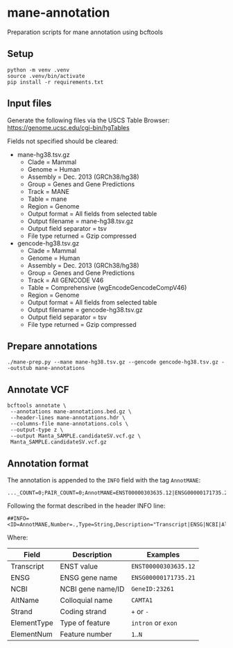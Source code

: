 # mane-annotation

Preparation scripts for mane annotation using bcftools

## Setup

```
python -m venv .venv
source .venv/bin/activate
pip install -r requirements.txt
```

## Input files

Generate the following files via the USCS Table Browser: https://genome.ucsc.edu/cgi-bin/hgTables

Fields not specified should be cleared:

- mane-hg38.tsv.gz
  - Clade = Mammal
  - Genome = Human
  - Assembly = Dec. 2013 (GRCh38/hg38)
  - Group = Genes and Gene Predictions
  - Track = MANE
  - Table = mane
  - Region = Genome
  - Output format = All fields from selected table
  - Output filename = mane-hg38.tsv.gz
  - Output field separator = tsv
  - File type returned = Gzip compressed
- gencode-hg38.tsv.gz
  - Clade = Mammal
  - Genome = Human
  - Assembly = Dec. 2013 (GRCh38/hg38)
  - Group = Genes and Gene Predictions
  - Track = All GENCODE V46
  - Table = Comprehensive (wgEncodeGencodeCompV46)
  - Region = Genome
  - Output format = All fields from selected table
  - Output filename = gencode-hg38.tsv.gz
  - Output field separator = tsv
  - File type returned = Gzip compressed

## Prepare annotations

```
./mane-prep.py --mane mane-hg38.tsv.gz --gencode gencode-hg38.tsv.gz --outstub mane-annotations
```

## Annotate VCF

```
bcftools annotate \
 --annotations mane-annotations.bed.gz \
 --header-lines mane-annotations.hdr \
 --columns-file mane-annotations.cols \
 --output-type z \
 --output Manta_SAMPLE.candidateSV.vcf.gz \
 Manta_SAMPLE.candidateSV.vcf.gz
```

## Annotation format

The annotation is appended to the `INFO` field with the tag `AnnotMANE`:

```
..._COUNT=0;PAIR_COUNT=0;AnnotMANE=ENST00000303635.12|ENSG00000171735.21|GeneID:23261|CAMTA1|+|intron|6
```

Following the format described in the header INFO line:

```
##INFO=<ID=AnnotMANE,Number=.,Type=String,Description="Transcript|ENSG|NCBI|AltName|Strand|ElementType|ElementNum">
```

Where:

| Field       | Description       | Examples             |
| ----------- | ----------------- | -------------------- |
| Transcript  | ENST value        | `ENST00000303635.12` |
| ENSG        | ENSG gene name    | `ENSG00000171735.21` |
| NCBI        | NCBI gene name/ID | `GeneID:23261`       |
| AltName     | Colloquial name   | `CAMTA1`             |
| Strand      | Coding strand     | `+` or `-`           |
| ElementType | Type of feature   | `intron` or `exon`   |
| ElementNum  | Feature number    | `1`..`N`             |
